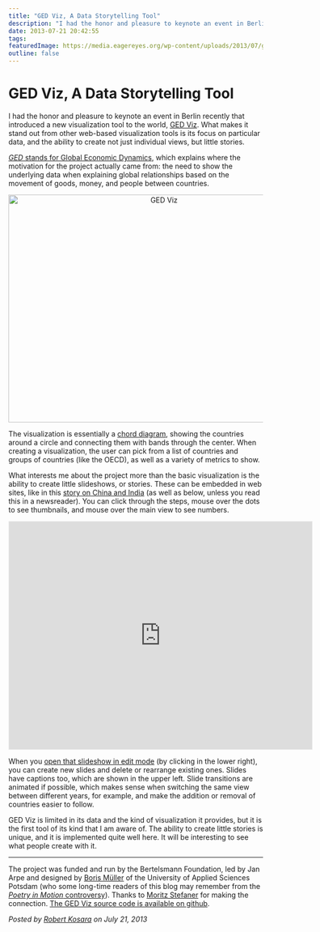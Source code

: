 ```yaml
---
title: "GED Viz, A Data Storytelling Tool"
description: "I had the honor and pleasure to keynote an event in Berlin recently that introduced a new visualization tool to the world, GED Viz. What makes it stand out from other web-based visualization tools is its focus on particular data, and the ability to create not just individual views, but little stories."
date: 2013-07-21 20:42:55
tags: 
featuredImage: https://media.eagereyes.org/wp-content/uploads/2013/07/ged-viz.png
outline: false
---
```


# GED Viz, A Data Storytelling Tool

I had the honor and pleasure to keynote an event in Berlin recently that introduced a new visualization tool to the world, <a href="http://viz.ged-project.de">GED Viz</a>. What makes it stand out from other web-based visualization tools is its focus on particular data, and the ability to create not just individual views, but little stories.

<a href="http://www.ged-project.de/home/"><em>GED</em> stands for Global Economic Dynamics</a>, which explains where the motivation for the project actually came from: the need to show the underlying data when explaining global relationships based on the movement of goods, money, and people between countries.

<p align="center"><img class="aligncenter size-full wp-image-2483" alt="GED Viz" src="https://media.eagereyes.org/wp-content/uploads/2013/07/ged-viz.png" width="600" height="450" /></p>

The visualization is essentially a <a href="http://bl.ocks.org/mbostock/4062006">chord diagram</a>, showing the countries around a circle and connecting them with bands through the center. When creating a visualization, the user can pick from a list of countries and groups of countries (like the OECD), as well as a variety of metrics to show.

What interests me about the project more than the basic visualization is the ability to create little slideshows, or stories. These can be embedded in web sites, like in this <a href="http://www.ged-project.de/viz/articles/china-and-india-global-economic-axis-of-the-future/">story on China and India</a> (as well as below, unless you read this in a newsreader). You can click through the steps, mouse over the dots to see thumbnails, and mouse over the main view to see numbers.

<iframe src="http://viz.ged-project.de/123?lang=en" width="600" height="450" style="border: 1px solid #eee" mozallowfullscreen="true" webkitallowfullscreen="true" allowfullscreen="true"><a href="http://viz.ged-project.de/123?lang=en" target="_blank">GED VIZ Slideshow</a></iframe>

When you <a href="http://viz.ged-project.de/edit/123?lang=en">open that slideshow in edit mode</a> (by clicking in the lower right), you can create new slides and delete or rearrange existing ones. Slides have captions too, which are shown in the upper left. Slide transitions are animated if possible, which makes sense when switching the same view between different years, for example, and make the addition or removal of countries easier to follow.

GED Viz is limited in its data and the kind of visualization it provides, but it is the first tool of its kind that I am aware of. The ability to create little stories is unique, and it is implemented quite well here. It will be interesting to see what people create with it.

<hr />

The project was funded and run by the Bertelsmann Foundation, led by Jan Arpe and designed by <a href="http://www.esono.com">Boris Müller</a> of the University of Applied Sciences Potsdam (who some long-time readers of this blog may remember from the <a href="/blog/2006/visual-mapping-of-poetry-html"><em>Poetry in Motion</em> controversy</a>). Thanks to <a href="http://stefaner.eu">Moritz Stefaner</a> for making the connection. <a href="https://github.com/bertelsmannstift/GED-VIZ">The GED Viz source code is available on github</a>.


_Posted by <a href="/about">Robert Kosara</a> on July 21, 2013_


